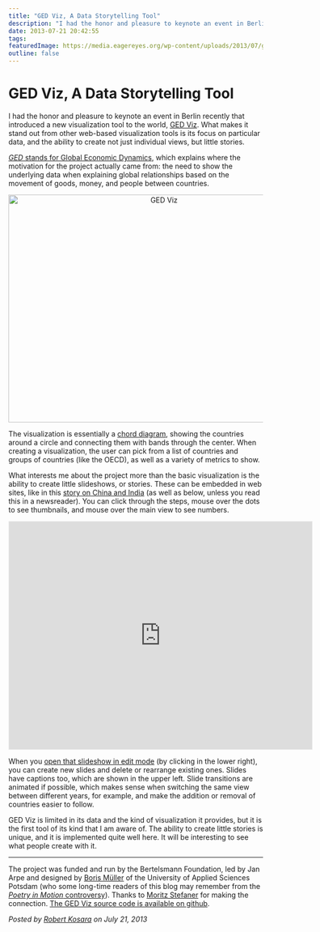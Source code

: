 ```yaml
---
title: "GED Viz, A Data Storytelling Tool"
description: "I had the honor and pleasure to keynote an event in Berlin recently that introduced a new visualization tool to the world, GED Viz. What makes it stand out from other web-based visualization tools is its focus on particular data, and the ability to create not just individual views, but little stories."
date: 2013-07-21 20:42:55
tags: 
featuredImage: https://media.eagereyes.org/wp-content/uploads/2013/07/ged-viz.png
outline: false
---
```


# GED Viz, A Data Storytelling Tool

I had the honor and pleasure to keynote an event in Berlin recently that introduced a new visualization tool to the world, <a href="http://viz.ged-project.de">GED Viz</a>. What makes it stand out from other web-based visualization tools is its focus on particular data, and the ability to create not just individual views, but little stories.

<a href="http://www.ged-project.de/home/"><em>GED</em> stands for Global Economic Dynamics</a>, which explains where the motivation for the project actually came from: the need to show the underlying data when explaining global relationships based on the movement of goods, money, and people between countries.

<p align="center"><img class="aligncenter size-full wp-image-2483" alt="GED Viz" src="https://media.eagereyes.org/wp-content/uploads/2013/07/ged-viz.png" width="600" height="450" /></p>

The visualization is essentially a <a href="http://bl.ocks.org/mbostock/4062006">chord diagram</a>, showing the countries around a circle and connecting them with bands through the center. When creating a visualization, the user can pick from a list of countries and groups of countries (like the OECD), as well as a variety of metrics to show.

What interests me about the project more than the basic visualization is the ability to create little slideshows, or stories. These can be embedded in web sites, like in this <a href="http://www.ged-project.de/viz/articles/china-and-india-global-economic-axis-of-the-future/">story on China and India</a> (as well as below, unless you read this in a newsreader). You can click through the steps, mouse over the dots to see thumbnails, and mouse over the main view to see numbers.

<iframe src="http://viz.ged-project.de/123?lang=en" width="600" height="450" style="border: 1px solid #eee" mozallowfullscreen="true" webkitallowfullscreen="true" allowfullscreen="true"><a href="http://viz.ged-project.de/123?lang=en" target="_blank">GED VIZ Slideshow</a></iframe>

When you <a href="http://viz.ged-project.de/edit/123?lang=en">open that slideshow in edit mode</a> (by clicking in the lower right), you can create new slides and delete or rearrange existing ones. Slides have captions too, which are shown in the upper left. Slide transitions are animated if possible, which makes sense when switching the same view between different years, for example, and make the addition or removal of countries easier to follow.

GED Viz is limited in its data and the kind of visualization it provides, but it is the first tool of its kind that I am aware of. The ability to create little stories is unique, and it is implemented quite well here. It will be interesting to see what people create with it.

<hr />

The project was funded and run by the Bertelsmann Foundation, led by Jan Arpe and designed by <a href="http://www.esono.com">Boris Müller</a> of the University of Applied Sciences Potsdam (who some long-time readers of this blog may remember from the <a href="/blog/2006/visual-mapping-of-poetry-html"><em>Poetry in Motion</em> controversy</a>). Thanks to <a href="http://stefaner.eu">Moritz Stefaner</a> for making the connection. <a href="https://github.com/bertelsmannstift/GED-VIZ">The GED Viz source code is available on github</a>.


_Posted by <a href="/about">Robert Kosara</a> on July 21, 2013_


